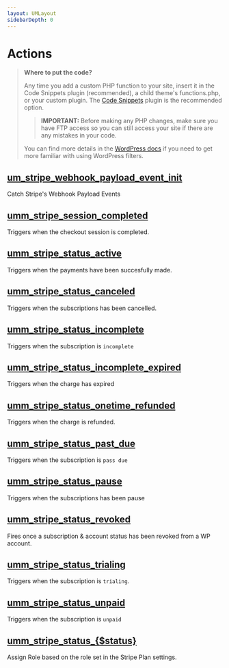 ```yaml
---
layout: UMLayout
sidebarDepth: 0
---
```

# Actions
> **Where to put the code?**
>
> Any time you add a custom PHP function to your site, insert it in the Code Snippets plugin (recommended), a child theme's functions.php, or your custom plugin. The [Code Snippets](https://wordpress.org/plugins/code-snippets/) plugin is the recommended option. 
>> **IMPORTANT:** Before making any PHP changes, make sure you have FTP access so you can still access your site if there are any mistakes in your code. 
>
> You can find more details in the  [WordPress docs](https://developer.wordpress.org/plugins/hooks/) if you need to get more familiar with using WordPress filters.
## [um_stripe_webhook_payload_event_init](./actions/um_stripe_webhook_payload_event_init)<Badge text="Since 1.0.0" vertical="middle" />

Catch Stripe's Webhook Payload Events
## [umm_stripe_session_completed](./actions/umm_stripe_session_completed)
Triggers when the checkout session is completed.
## [umm_stripe_status_active](./actions/umm_stripe_status_active)
Triggers when the payments have been succesfully made.
## [umm_stripe_status_canceled](./actions/umm_stripe_status_canceled)
Triggers when the subscriptions has been cancelled.
## [umm_stripe_status_incomplete](./actions/umm_stripe_status_incomplete)
Triggers when the subscription is `incomplete`
## [umm_stripe_status_incomplete_expired](./actions/umm_stripe_status_incomplete_expired)
Triggers when the charge has expired
## [umm_stripe_status_onetime_refunded](./actions/umm_stripe_status_onetime_refunded)
Triggers when the charge is refunded.
## [umm_stripe_status_past_due](./actions/umm_stripe_status_past_due)
Triggers when the subscription is `pass due`
## [umm_stripe_status_pause](./actions/umm_stripe_status_pause)
Triggers when the subscriptions has been pause
## [umm_stripe_status_revoked](./actions/umm_stripe_status_revoked)<Badge text="Since 1.0.0" vertical="middle" />

Fires once a subscription & account status has been revoked from a WP account.
## [umm_stripe_status_trialing](./actions/umm_stripe_status_trialing)
Triggers when the subscription is `trialing`.
## [umm_stripe_status_unpaid](./actions/umm_stripe_status_unpaid)
Triggers when the subscription is `unpaid`
## [umm_stripe_status_{$status}](./actions/umm_stripe_status_{$status})
Assign Role based on the role set in the Stripe Plan settings.
